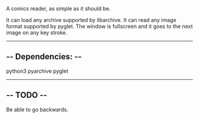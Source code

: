 

A comics reader, as simple as it should be.

It can load any archive supported by libarchive.
It can read any image format supported by pyglet.
The window is fullscreen and it goes to the next image on any key stroke.


-------------------
-- Dependencies: --
-------------------

python3
pyarchive
pyglet


----------
-- TODO --
----------

Be able to go backwards.

